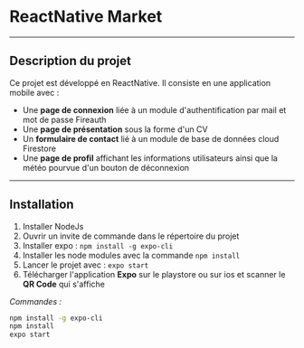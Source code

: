 # ReactNative Market

---
## Description du projet

Ce projet est développé en ReactNative. Il consiste en une application mobile avec :

- Une **page de connexion** liée à un module d'authentification par mail et mot de passe Fireauth
- Une **page de présentation** sous la forme d'un CV
- Un **formulaire de contact** lié à un module de base de données cloud Firestore
- Une **page de profil** affichant les informations utilisateurs ainsi que la météo pourvue d'un bouton de déconnexion

---
## Installation
1. Installer NodeJs
2. Ouvrir un invite de commande dans le répertoire du projet
3. Installer expo : `npm install -g expo-cli`
4. Installer les node modules avec la commande `npm install`
5. Lancer le projet avec : `expo start`
6. Télécharger l'application **Expo** sur le playstore ou sur ios et scanner le **QR Code** qui s'affiche

*Commandes :*
```bash
npm install -g expo-cli
npm install
expo start
```

